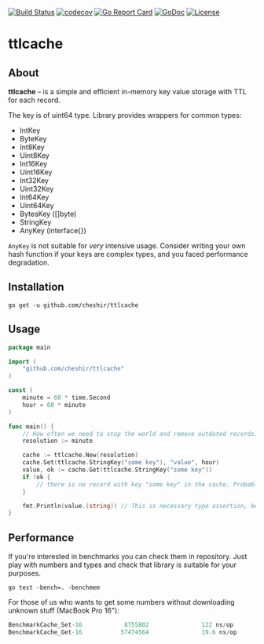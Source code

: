 [![Build Status](https://travis-ci.com/cheshir/ttlcache.svg?branch=main)](https://travis-ci.com/cheshir/ttlcache)
[![codecov](https://codecov.io/gh/cheshir/ttlcache/branch/main/graph/badge.svg?token=WsaH2t9dGh)](https://codecov.io/gh/cheshir/ttlcache)
[![Go Report Card](https://goreportcard.com/badge/cheshir/ttlcache)](https://goreportcard.com/report/github.com/cheshir/ttlcache)
[![GoDoc](https://godoc.org/github.com/cheshir/ttlcache?status.svg)](https://godoc.org/github.com/cheshir/ttlcache)
[![License](https://img.shields.io/badge/license-MIT-blue.svg)](https://github.com/cheshir/go-mq/blob/master/LICENSE)

# ttlcache

## About

**ttlcache** – is a simple and efficient in-memory key value storage with TTL for each record.

The key is of uint64 type. Library provides wrappers for common types:

* IntKey
* ByteKey
* Int8Key
* Uint8Key
* Int16Key
* Uint16Key
* Int32Key
* Uint32Key
* Int64Key
* Uint64Key
* BytesKey ([]byte)
* StringKey
* AnyKey (interface{})

`AnyKey` is not suitable for _very_ intensive usage. Consider writing your own hash function if your keys are complex types, 
and you faced performance degradation.

## Installation

`go get -u github.com/cheshir/ttlcache`

## Usage

```go
package main

import (
    "github.com/cheshir/ttlcache"
)

const (
    minute = 60 * time.Second
    hour = 60 * minute
)

func main() {
    // How often we need to stop the world and remove outdated records.
    resolution := minute

    cache := ttlcache.New(resolution)
    cache.Set(ttlcache.StringKey("some key"), "value", hour)
    value, ok := cache.Get(ttlcache.StringKey("some key"))
    if !ok {
        // there is no record with key "some key" in the cache. Probably it has been expired.
    }

    fmt.Println(value.(string)) // This is necessary type assertion, because returned value is of interface{} type.
}
```

## Performance

If you're interested in benchmarks you can check them in repository.
Just play with numbers and types and check that library is suitable for your purposes.

`go test -bench=. -benchmem`

For those of us who wants to get some numbers without downloading unknown stuff (MacBook Pro 16"):

```go
BenchmarkCache_Set-16            8755802               122 ns/op               8 B/op          0 allocs/op
BenchmarkCache_Get-16           57474564               19.6 ns/op              0 B/op          0 allocs/op
```
